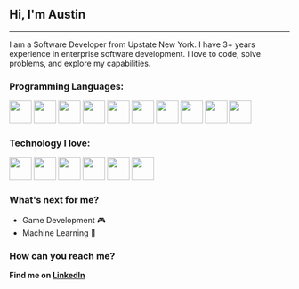 ## Hi, I'm Austin
___
I am a Software Developer from Upstate New York. I have 3+ years experience in enterprise software development. I love to code, solve problems, and explore my capabilities.

### Programming Languages:
<div float="left">
  <img width="40rem" src="https://cdn.jsdelivr.net/gh/devicons/devicon/icons/dotnetcore/dotnetcore-original.svg" />
  <img width="40rem" src="https://cdn.jsdelivr.net/gh/devicons/devicon/icons/csharp/csharp-plain.svg" />
  <img width="40rem" src="https://cdn.jsdelivr.net/gh/devicons/devicon/icons/cplusplus/cplusplus-plain.svg" />
  <img width="40rem" src="https://cdn.jsdelivr.net/gh/devicons/devicon/icons/c/c-plain.svg" />
  <img width="40rem" src="https://cdn.jsdelivr.net/gh/devicons/devicon/icons/javascript/javascript-original.svg" />
  <img width="40rem" src="https://cdn.jsdelivr.net/gh/devicons/devicon/icons/python/python-original.svg" />
  <img width="40rem" src="https://cdn.jsdelivr.net/gh/devicons/devicon/icons/php/php-plain.svg" />
  <img width="40rem" src="https://cdn.jsdelivr.net/gh/devicons/devicon/icons/java/java-plain.svg" />
  <img width="40rem" src="https://cdn.jsdelivr.net/gh/devicons/devicon/icons/mysql/mysql-plain.svg" />
  <img width="40rem" src="https://cdn.jsdelivr.net/gh/devicons/devicon/icons/microsoftsqlserver/microsoftsqlserver-plain-wordmark.svg" />
</div>


### Technology I love:
<div float="left">
  <img width="40rem" src="https://cdn.jsdelivr.net/gh/devicons/devicon/icons/git/git-original.svg" />
  <img width="40rem" src="https://cdn.jsdelivr.net/gh/devicons/devicon/icons/google/google-original.svg" />
  <img width="40rem" src="https://cdn.jsdelivr.net/gh/devicons/devicon/icons/visualstudio/visualstudio-plain.svg" />
  <img width="40rem" src="https://cdn.jsdelivr.net/gh/devicons/devicon/icons/vscode/vscode-original.svg" />
  <img width="40rem" src="https://cdn.jsdelivr.net/gh/devicons/devicon/icons/react/react-original.svg" />
  <img width="40rem" src="https://cdn.jsdelivr.net/gh/devicons/devicon/icons/ubuntu/ubuntu-plain.svg" />
</div>
          
### What's next for me?
- Game Development 🎮
- Machine Learning 🧠

### How can you reach me?
__Find me on [LinkedIn](https://www.linkedin.com/in/sannity/)__
